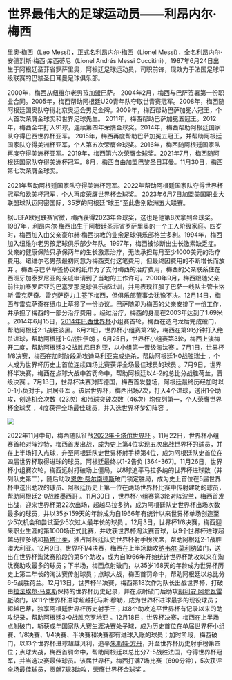 #           世界最伟大的足球运动员——利昂内尔·梅西

里奥·梅西（Leo Messi），正式名利昂内尔·梅西（Lionel Messi），全名利昂内尔·安德烈斯·梅西·库西蒂尼（Lionel Andrés Messi Cuccitini），1987年6月24日出生于阿根廷圣菲省罗萨里奥，阿根廷足球运动员，司职前锋，现效力于法国足球甲级联赛的巴黎圣日耳曼足球俱乐部。

2000年，梅西从纽维尔老男孩加盟巴萨。 2004年2月，梅西与巴萨签署第一份职业合同。2005年，梅西帮助阿根廷U20青年队夺取世青赛冠军。2008年，梅西随阿根廷国奥队夺得北京奥运会男足金牌。2009年，梅西帮助巴萨加冕六冠王，个人首次荣膺金球奖和世界足球先生。 2011年，梅西帮助巴萨加冕五冠王。2012年，梅西全年打入91球，连续第四年荣膺金球奖。2014年，梅西帮助阿根廷国家队夺得巴西世界杯亚军。 2015年，梅西再度帮助巴萨加冕五冠王，并帮助阿根廷国家队夺得美洲杯亚军，个人第五次荣膺金球奖。2016年，梅西随阿根廷国家队再度夺得美洲杯亚军。2019年，梅西第六次荣膺金球奖。2021年7月，梅西随阿根廷国家队夺得美洲杯冠军。8月，梅西自由加盟巴黎圣日耳曼。11月30日，梅西第七次荣膺金球奖。

2021年帮助阿根廷国家队夺得美洲杯冠军。2022年帮助阿根廷国家队夺得世界杯冠军和欧美杯冠军，个人再度荣膺世界杯金球奖。 2023年6月7日加盟美国职业大联盟球队迈阿密国际，35岁的阿根廷“球王”至此告别欧洲五大联赛。

据UEFA欧冠联赛官微，梅西获得2023年金球奖，这也是他第8次拿到金球奖。1987年，利昂内尔·梅西出生于阿根廷圣菲省罗萨里奥的一个工人阶级家庭。四岁时，梅西加入由父亲豪尔赫·梅西执教的业余足球俱乐部格兰多利。1994年，梅西加入纽维尔老男孩足球俱乐部少年队。1997年，梅西被诊断出生长激素缺乏症。父亲的健康保险只承保两年的生长激素治疗，无法承担每月至少1000美元的治疗费用。纽维尔老男孩最初同意为梅西支付这笔费用，但最终因费用的不断增长而放弃 。梅西与巴萨草签协议的纸巾为了支付梅西的治疗费用，梅西的父亲联系住在西班牙加泰罗尼亚的亲戚申请到了当地的工作许可。2000年9月，梅西跟随父亲前往加泰罗尼亚的巴塞罗那足球俱乐部试训，并用表现征服了巴萨一线队主管卡洛斯·雷克萨奇。雷克萨奇力主签下梅西，但俱乐部董事会犹豫不决。12月14日，梅西与雷克萨奇在纸巾上草签了一份协议。巴萨随即为梅西的父亲安排了一份工作，并承担了梅西的一部分治疗费用 。经过治疗，梅西的身高在2003年达到了1.69米 。2014年6月15日，[2014年巴西世界杯](https://baike.baidu.com/item/2014年巴西世界杯/8826489?fromModule=lemma_inlink)小组赛首轮，梅西在造乌龙后完成破门，帮助阿根廷2-1战胜波黑。6月21日，世界杯小组赛第2轮，梅西在第91分钟打入绝杀进球，帮助阿根廷1-0战胜伊朗 。6月25日，世界杯小组赛第3轮，梅西上演梅开二度，帮助阿根廷3-2战胜尼日利亚，以小组第一晋级淘汰赛 。7月1日，世界杯1/8决赛，梅西在加时阶段助攻迪马利亚完成绝杀，帮助阿根廷1-0战胜瑞士 ，个人成为世界杯历史上首位连续四场比赛获评全场最佳球员的球员 。7月9日，世界杯半决赛，梅西在点球大战中首罚命中，帮助阿根廷以4-2的总比分战胜荷兰，晋级决赛 。7月13日，世界杯决赛对阵德国，梅西首发登场，阿根廷最终历经加时以0-1小负对手，屈居亚军 。该届世界杯，梅西出场7次，打入4个进球，送出1个助攻，创造机会次数（23次）和带球突破次数（46次）均位列第一，个人荣膺世界杯金球奖 ，4度获评全场最佳球员，并入选世界杯梦幻阵容 。

![](https://oss.suning.com/sdsp/prd_scsp/38de39b3d79e886b22ddcd52ea660117.jpeg)

2022年11月中旬，梅西随队征战[2022年卡塔尔世界杯](https://baike.baidu.com/item/2022年卡塔尔世界杯/10120955?fromModule=lemma_inlink) 。11月22日，世界杯小组赛首轮对阵沙特，梅西首发出战，成为史上第4位实现五次出战世界杯的球员，并在上半场打入点球，升至阿根廷队史世界杯射手榜第4位，成为阿根廷队史首位在四届世界杯取得进球的球员。阿根廷最终以1-2告负 [364-367]。11月26日，世界杯小组赛次轮，梅西远射打破场上僵局，以8球追平马拉多纳的世界杯进球数（并列队史第二），随后助攻[恩佐·费尔南德斯](https://baike.baidu.com/item/恩佐·费尔南德斯/61733675?fromModule=lemma_inlink)破门锁定胜局，成为史上首位在5届世界杯中送出助攻的球员、阿根廷历史上第一位在两场世界杯比赛中传射建功的球员，帮助阿根廷2-0战胜墨西哥 。11月30日 ，世界杯小组赛第3轮对阵波兰，梅西首发出战，迎来世界杯第22次出场，超越马拉多纳，成为阿根廷队史世界杯出场次数最多的球员，并以35岁159天的年龄成为自1966年有统计以来世界杯单场创造至少5次机会和尝试至少5次过人最年长的球员 。12月3日，世界杯1/8决赛，梅西迎来职业生涯的第1000场正式比赛，并收获世界杯淘汰赛首球，以9个世界杯进球超越马拉多纳和[斯塔比莱](https://baike.baidu.com/item/斯塔比莱/3187056?fromModule=lemma_inlink)，独占阿根廷队史世界杯射手榜次席，帮助阿根廷2-1战胜澳大利亚。12月9日，世界杯1/4决赛，梅西在上半场助攻[纳韦尔·莫利纳](https://baike.baidu.com/item/纳韦尔·莫利纳/19779257?fromModule=lemma_inlink)破门，送出在世界杯淘汰赛阶段的第5个助攻，成为自1966年开始统计世界杯助攻以来在淘汰赛助攻最多的球员；下半场，梅西点射破门，以35岁168天的年龄成为世界杯历史上第二年长的淘汰赛传射球员；点球大战，梅西首罚命中，帮助阿根廷以总比分6-5战胜荷兰。12月13日，世界杯半决赛，梅西第18次作为队长出战世界杯，打破由[拉法埃尔·马克斯](https://baike.baidu.com/item/拉法埃尔·马克斯/8603043?fromModule=lemma_inlink)保持的世界杯历史纪录，并在点射破门后助攻[胡利安·阿尔瓦雷斯](https://baike.baidu.com/item/胡利安·阿尔瓦雷斯/24437221?fromModule=lemma_inlink)破门，以11个世界杯进球超越托马斯·穆勒，成为世界杯进球最多的现役球员；超越巴蒂，独享阿根廷世界杯历史射手王；以8个助攻追平世界杯有记录以来的助攻纪录，帮助阿根廷3-0战胜克罗地亚 。12月18日，世界杯决赛，梅西在上半场点射破门，斩获成年国家队大赛生涯决赛处子球，成为历史首位在单届世界杯小组赛、1/8决赛、1/4决赛、半决赛和决赛都有进球入账的球员；加时阶段，梅西破门，以13个世界杯进球超越贝利，追平[朱斯特·方丹](https://baike.baidu.com/item/朱斯特·方丹/3393815?fromModule=lemma_inlink)，升至世界杯历史射手榜第四位；点球大战，梅西首罚命中，帮助阿根廷以总比分7-5战胜法国，夺得世界杯冠军，并当选决赛最佳球员。该届世界杯，梅西打满7场比赛（690分钟），5次获评全场最佳球员，贡献7球3助攻，荣膺世界杯金球奖 。